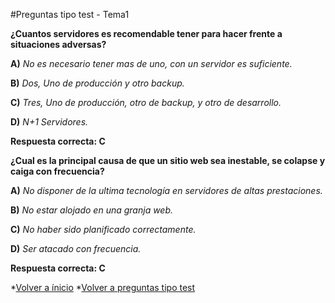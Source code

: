 #Preguntas tipo test - Tema1


**¿Cuantos servidores es recomendable tener para hacer frente a situaciones adversas?**

**A)** *No es necesario tener mas de uno, con un servidor es suficiente.*

**B)** *Dos, Uno de producción y otro backup.*

**C)** *Tres, Uno de  producción, otro de backup, y otro de desarrollo.*

**D)** *N+1 Servidores.*

**Respuesta correcta: C**


**¿Cual es la principal causa de que un sitio web sea inestable, se colapse y caiga con frecuencia?**

**A)** *No disponer de la ultima tecnología en servidores de altas prestaciones.*

**B)** *No estar alojado en una granja web.*

**C)** *No haber sido planificado correctamente.*

**D)** *Ser atacado con frecuencia.*

**Respuesta correcta: C**


*[Volver a ínicio](../../)
*[Volver a preguntas tipo test](../)
